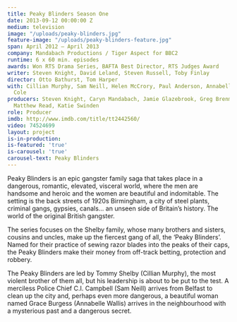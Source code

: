 ```yaml
---
title: Peaky Blinders Season One
date: 2013-09-12 00:00:00 Z
medium: television
image: "/uploads/peaky-blinders.jpg"
feature-image: "/uploads/peaky-blinders-feature.jpg"
span: April 2012 – April 2013
company: Mandabach Productions / Tiger Aspect for BBC2
runtime: 6 x 60 min. episodes
awards: Won RTS Drama Series, BAFTA Best Director, RTS Judges Award
writer: Steven Knight, David Leland, Steven Russell, Toby Finlay
director: Otto Bathurst, Tom Harper
with: Cillian Murphy, Sam Neill, Helen McCrory, Paul Anderson, Annabelle Wallis, Joe
  Cole
producers: Steven Knight, Caryn Mandabach, Jamie Glazebrook, Greg Brenman, Frith Tiplady,
  Matthew Read, Katie Swinden
role: Producer
imdb: http://www.imdb.com/title/tt2442560/
video: 74524699
layout: project
is-in-production: 
is-featured: 'true'
is-carousel: 'true'
carousel-text: Peaky Blinders
---
```


Peaky Blinders is an epic gangster family saga that takes place in a dangerous, romantic, elevated, visceral world, where the men are handsome and heroic and the women are beautiful and indomitable. The setting is the back streets of 1920s Birmingham, a city of steel plants, criminal gangs, gypsies, canals… an unseen side of Britain’s history. The world of the original British gangster.

The series focuses on the Shelby family, whose many brothers and sisters, cousins and uncles, make up the fiercest gang of all, the ‘Peaky Blinders’. Named for their practice of sewing razor blades into the peaks of their caps, the Peaky Blinders make their money from off-track betting, protection and robbery.

The Peaky Blinders are led by Tommy Shelby (Cillian Murphy), the most violent brother of them all, but his leadership is about to be put to the test. A merciless Police Chief C.I. Campbell (Sam Neill) arrives from Belfast to clean up the city and, perhaps even more dangerous, a beautiful woman named Grace Burgess (Annabelle Wallis) arrives in the neighbourhood with a mysterious past and a dangerous secret.
